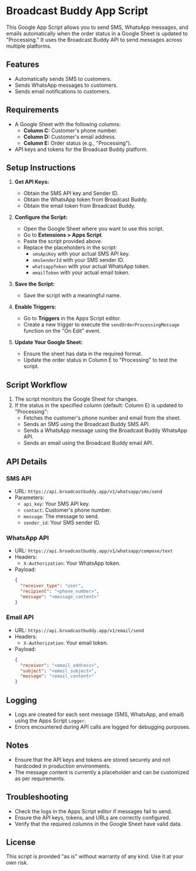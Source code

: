 # Broadcast Buddy App Script

This Google App Script allows you to send SMS, WhatsApp messages, and emails automatically when the order status in a Google Sheet is updated to "Processing." It uses the Broadcast Buddy API to send messages across multiple platforms.

## Features
- Automatically sends SMS to customers.
- Sends WhatsApp messages to customers.
- Sends email notifications to customers.

## Requirements
- A Google Sheet with the following columns:
  - **Column C:** Customer's phone number.
  - **Column D:** Customer's email address.
  - **Column E:** Order status (e.g., "Processing").
- API keys and tokens for the Broadcast Buddy platform.

## Setup Instructions

1. **Get API Keys:**
   - Obtain the SMS API key and Sender ID.
   - Obtain the WhatsApp token from Broadcast Buddy.
   - Obtain the email token from Broadcast Buddy.

2. **Configure the Script:**
   - Open the Google Sheet where you want to use this script.
   - Go to **Extensions > Apps Script**.
   - Paste the script provided above.
   - Replace the placeholders in the script:
     - `smsApiKey` with your actual SMS API key.
     - `smsSenderId` with your SMS sender ID.
     - `whatsappToken` with your actual WhatsApp token.
     - `emailToken` with your actual email token.

3. **Save the Script:**
   - Save the script with a meaningful name.

4. **Enable Triggers:**
   - Go to **Triggers** in the Apps Script editor.
   - Create a new trigger to execute the `sendOrderProcessingMessage` function on the "On Edit" event.

5. **Update Your Google Sheet:**
   - Ensure the sheet has data in the required format.
   - Update the order status in Column E to "Processing" to test the script.

## Script Workflow
1. The script monitors the Google Sheet for changes.
2. If the status in the specified column (default: Column E) is updated to "Processing":
   - Fetches the customer's phone number and email from the sheet.
   - Sends an SMS using the Broadcast Buddy SMS API.
   - Sends a WhatsApp message using the Broadcast Buddy WhatsApp API.
   - Sends an email using the Broadcast Buddy email API.

## API Details
### SMS API
- URL: `https://api.broadcastbuddy.app/v1/whatsapp/sms/send`
- Parameters:
  - `api_key`: Your SMS API key.
  - `contact`: Customer's phone number.
  - `message`: The message to send.
  - `sender_id`: Your SMS sender ID.

### WhatsApp API
- URL: `https://api.broadcastbuddy.app/v1/whatsapp/compose/text`
- Headers:
  - `X-Authorization`: Your WhatsApp token.
- Payload:
  ```json
  {
    "receiver_type": "user",
    "recipient": "<phone_number>",
    "message": "<message_content>"
  }
  ```

### Email API
- URL: `https://api.broadcastbuddy.app/v1/email/send`
- Headers:
  - `X-Authorization`: Your email token.
- Payload:
  ```json
  {
    "receiver": "<email_address>",
    "subject": "<email_subject>",
    "message": "<email_content>"
  }
  ```

## Logging
- Logs are created for each sent message (SMS, WhatsApp, and email) using the Apps Script `Logger`.
- Errors encountered during API calls are logged for debugging purposes.

## Notes
- Ensure that the API keys and tokens are stored securely and not hardcoded in production environments.
- The message content is currently a placeholder and can be customized as per requirements.

## Troubleshooting
- Check the logs in the Apps Script editor if messages fail to send.
- Ensure the API keys, tokens, and URLs are correctly configured.
- Verify that the required columns in the Google Sheet have valid data.

## License
This script is provided "as is" without warranty of any kind. Use it at your own risk.
